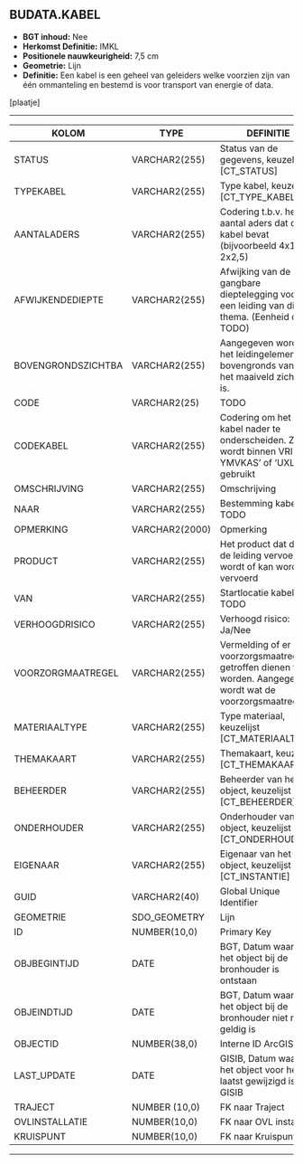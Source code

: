 ﻿## BUDATA.KABEL


* __BGT inhoud:__ Nee
* __Herkomst Definitie:__ IMKL
* __Positionele nauwkeurigheid:__ 7,5 cm
* __Geometrie:__ Lijn
* __Definitie:__ Een kabel is een geheel van geleiders welke voorzien zijn van één ommanteling en bestemd is voor transport van energie of data.

[plaatje]

***

|KOLOM                               |TYPE              |DEFINITIE|
|------                              |----              |-----    |
|STATUS                              |VARCHAR2(255)     |Status van de gegevens, keuzelijst [CT_STATUS]|
|TYPEKABEL                           |VARCHAR2(255)     |Type kabel, keuzelijst [CT_TYPE_KABEL]|
|AANTALADERS                         |VARCHAR2(255)     |Codering t.b.v. het aantal aders dat de kabel bevat (bijvoorbeeld 4x1,5 of 2x2,5)|
|AFWIJKENDEDIEPTE                    |VARCHAR2(255)     |Afwijking van de gangbare dieptelegging voor een leiding van dit thema. (Eenheid cm? TODO)|
|BOVENGRONDSZICHTBA                  |VARCHAR2(255)     |Aangegeven wordt of het leidingelement bovengronds vanaf het maaiveld zichtbaar is.|
|CODE                                |VARCHAR2(25)      |TODO|
|CODEKABEL                           |VARCHAR2(255)     |Codering om het type kabel nader te onderscheiden. Zo wordt binnen VRI ‘VO-YMVKAS’ of ‘UXL’ gebruikt|
|OMSCHRIJVING                        |VARCHAR2(255)     |Omschrijving|
|NAAR                                |VARCHAR2(255)     |Bestemming kabel TODO|
|OPMERKING                           |VARCHAR2(2000)    |Opmerking|
|PRODUCT                             |VARCHAR2(255)     |Het product dat door de leiding vervoerd wordt of kan worden vervoerd|
|VAN                                 |VARCHAR2(255)     |Startlocatie kabel TODO|
|VERHOOGDRISICO                      |VARCHAR2(255)     |Verhoogd risico: Ja/Nee|
|VOORZORGMAATREGEL                   |VARCHAR2(255)     |Vermelding of er voorzorgsmaatregelen getroffen dienen te worden. Aangegeven wordt wat de voorzorgsmaatregel is|
|MATERIAALTYPE                       |VARCHAR2(255)     |Type materiaal, keuzelijst [CT_MATERIAALTYPE]|
|THEMAKAART                          |VARCHAR2(255)     |Themakaart, keuzelijst [CT_THEMAKAART]|
|BEHEERDER                           |VARCHAR2(255)     |Beheerder van het object, keuzelijst [CT_BEHEERDER]|
|ONDERHOUDER                         |VARCHAR2(255)     |Onderhouder van het object, keuzelijst [CT_ONDERHOUDER]|
|EIGENAAR                            |VARCHAR2(255)     |Eigenaar van het object, keuzelijst [CT_INSTANTIE]|
|GUID                                |VARCHAR2(40)      |Global Unique Identifier|
|GEOMETRIE                           |SDO_GEOMETRY      |Lijn|
|ID                                  |NUMBER(10,0)      |Primary Key|
|OBJBEGINTIJD                        |DATE              |BGT, Datum waarop het object bij de bronhouder is ontstaan|
|OBJEINDTIJD                         |DATE              |BGT, Datum waarop het object bij de bronhouder niet meer geldig is|
|OBJECTID                            |NUMBER(38,0)      |Interne ID ArcGIS|
|LAST_UPDATE                         |DATE              |GISIB, Datum waarop het object voor het laatst gewijzigd is in GISIB|
|TRAJECT                            |NUMBER (10,0)      |FK naar Traject|
|OVLINSTALLATIE                      |NUMBER(10,0)      |FK naar OVL installatie|
|KRUISPUNT                           |NUMBER(10,0)      |FK naar Kruispunt|

***